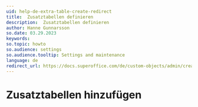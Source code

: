 ```yaml
---
uid: help-de-extra-table-create-redirect
title:  Zusatztabellen definieren
description:  Zusatztabellen definieren
author: Hanne Gunnarsson
so.date: 03.29.2023
keywords:
so.topic: howto
so.audience: settings
so.audience.tooltip: Settings and maintenance
language: de
redirect_url: https://docs.superoffice.com/de/custom-objects/admin/create-extra-table.html
---
```


# Zusatztabellen hinzufügen
